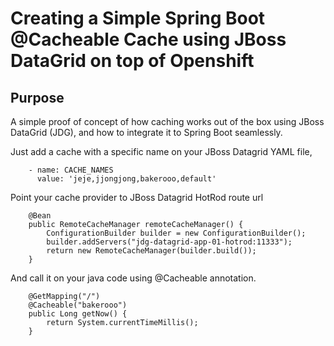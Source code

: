 Creating a Simple Spring Boot @Cacheable Cache using JBoss DataGrid on top of Openshift
===
## Purpose
A simple proof of concept of how caching works out of the box using JBoss DataGrid (JDG), and how to integrate it to Spring Boot seamlessly.

Just add a cache with a specific name on your JBoss Datagrid YAML file,
```aidl
    - name: CACHE_NAMES
      value: 'jeje,jjongjong,bakerooo,default'
```

Point your cache provider to JBoss Datagrid HotRod route url
```aidl
    @Bean
    public RemoteCacheManager remoteCacheManager() {
        ConfigurationBuilder builder = new ConfigurationBuilder();
        builder.addServers("jdg-datagrid-app-01-hotrod:11333");
        return new RemoteCacheManager(builder.build());
    }
```

And call it on your java code using @Cacheable annotation.
```aidl
    @GetMapping("/")
    @Cacheable("bakerooo")
    public Long getNow() {
        return System.currentTimeMillis();
    }
```